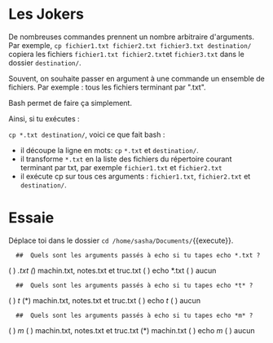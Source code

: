 # Les Jokers


De nombreuses commandes prennent un nombre arbitraire d'arguments. Par exemple, `cp fichier1.txt fichier2.txt fichier3.txt destination/` copiera les fichiers `fichier1.txt fichier2.txt`et `fichier3.txt` dans le dossier `destination/`.

Souvent, on souhaite passer en argument à une commande un ensemble de fichiers. Par exemple : tous les fichiers terminant par ".txt".

Bash permet de faire ça simplement.

Ainsi, si tu exécutes :

`cp *.txt destination/`, voici ce que fait bash :

* il découpe la ligne en mots: `cp` `*.txt` et `destination/`.
* il transforme `*.txt` en la liste des fichiers du répertoire courant terminant par txt, par exemple `fichier1.txt` et `fichier2.txt`
* il exécute cp sur tous ces arguments : `fichier1.txt`, `fichier2.txt` et `destination/`.




# Essaie

Déplace toi dans le dossier `cd /home/sasha/Documents/`{{execute}}.

```{quizdown} 
  ##  Quels sont les arguments passés à echo si tu tapes echo *.txt ? 
```
( ) *.txt
(*) machin.txt, notes.txt et truc.txt
( ) echo *.txt
( ) aucun

```{quizdown} 
  ##  Quels sont les arguments passés à echo si tu tapes echo *t* ? 
```
( ) *t*
(*) machin.txt, notes.txt et truc.txt
( ) echo *t*
( ) aucun

```{quizdown} 
  ##  Quels sont les arguments passés à echo si tu tapes echo *m* ? 
```
( ) *m*
( ) machin.txt, notes.txt et truc.txt
(*) machin.txt
( ) echo *m*
( ) aucun
